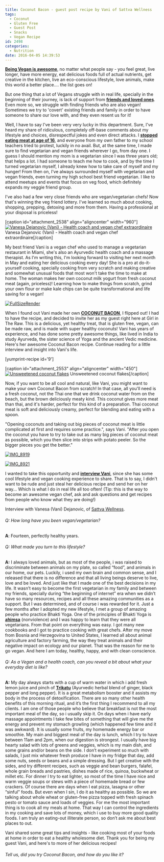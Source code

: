 ```yaml
---
title: Coconut Bacon - guest post recipe by Vani of Sattva Wellness
tags:
  - Coconut
  - Gluten Free
  - Guest Post
  - Snacks
  - Vegan Recipe
id: 2498
categories:
  - Nutrition
date: 2016-04-05 14:39:53
---
```


<span style="text-decoration: underline;">**Being Vegan is awesome**</span>, no matter what people say - you feel great, live longer, have more energy, eat delicious foods full of actual nutrients, get creative in the kitchen, live an eco-conscious lifestyle, love animals, make this world a better place.... the list goes on!

But one thing that a lot of Vegans struggle with in real life, specially in the beginning of their journey, is lack of support from <span style="text-decoration: underline;">**friends and loved ones**</span>. Even more so, we struggle with finding friends who are also vegan! Sometimes we try&nbsp;to 'covert' existing friends and family in order to have someone to share our love with, and they even resent us for it!

Well, I have to say I've been very very lucky in this department. Sure, I've heard my share of ridiculous, completely off-base comments about my lifestyle and choices, disrespectful jokes and even direct attacks. I <span style="text-decoration: underline;">**[stopped eating meat at age of 16](http://girlintheraw.com/my-health-history/)**</span>, and everyone from my own father to my school teachers tried to protest, luckily in no avail. But, at the same time, I made sure to find vegetarian and vegan friends wherever I go, from day one. I guess I should mention my mom is a vegetarian since I was three years old; that helps a lot. I had someone to teach me how to cook, and by the time I turned vegetarian myself, I already knew how to take care of myself and my hunger! From then on, I've always surrounded myself with vegetarian and vegan friends, even turning my high school best friend vegetarian. I like to attend meetups and events that focus on veg food, which definitely expands my veggie friend group.

I've also had a few very close friends who are vegan/vegetarian chefs! Now that's winning the veg friend lottery. I've learned so much about cooking, shopping, prepping, detoxing and more from them. Having a professional at your disposal is priceless!&nbsp;

[caption id="attachment_2538" align="aligncenter" width="960"][![Vanesa Dejanovic (Vani) - Health coach and vegan chef extraordinaire ](http://girlintheraw.com/wp-content/uploads/2016/04/vaniseva.jpg)](http://girlintheraw.com/wp-content/uploads/2016/04/vaniseva.jpg) Vanesa Dejanovic (Vani) - Health coach and vegan chef extraordinaire[/caption]

My best friend Vani is a vegan chef who used to manage a vegetarian restaurant in Miami, she's also an Ayurvedic health coach and a massage therapist. As I'm writing this, I'm looking forward to visiting her next month in May and eating her delicious cooking every day! She is a pro at do-it-yourself cooking, specially cooking from very scratch and making creative and somewhat unusual foods that most won't take the time to make at home. The woman makes her own coconut milk yogurt from fresh coconut meat (again, priceless)! Learning how to make things from scratch, grind your own flour or make kale chips can be quite transformational and life saving for a vegan!

[![FullSizeRender](http://girlintheraw.com/wp-content/uploads/2016/04/FullSizeRender.jpg)](http://girlintheraw.com/wp-content/uploads/2016/04/FullSizeRender.jpg)

When I found out Vani made her own <span style="text-decoration: underline;">**COCONUT BACON**</span>, I flipped out! I had to have the recipe, and decided to invite her as my guest right here at Girl in The Raw. This is a delicious, yet healthy treat, that is gluten free, vegan, can be made raw, and is made with super healthy coconuts! Vani has years of experience, and has done some pretty awesome things, like lived in India to study Ayurveda, the sister science of Yoga and the ancient Vedic medicine. Here's her awesome Coconut Bacon recipe. Continue reading for a little interview and insight into Vani's life.

[yumprint-recipe id='9']

[caption id="attachment_2553" align="aligncenter" width="450"][![Unsweetened coconut flakes ](http://girlintheraw.com/wp-content/uploads/2016/04/coconut-flakes.jpg)](http://girlintheraw.com/wp-content/uploads/2016/04/coconut-flakes.jpg) Unsweetened coconut flakes[/caption]

Now, if you want to be all cool and natural, like Vani, you might want to make your own Coconut Bacon from scratch! In that case, all you'll need is a fresh coconut, not the Thai one that we drink coconut water from on the beach, but the brown deliciously meaty kind. This coconut gives more meat than thai, and it's harder, perfect for this kind of a preparation. Thai coconut meat is soft and deliciously creamy, perfect for blending and eating with a spoon.

"Opening <span class="lG">coconuts</span> and taking out big pieces of&nbsp;<span class="lG">coconut</span> meat is little complicated at first and requires some practice.", says Vani. "After you open the <span class="lG">coconut</span> you have to try to take out as many big pieces of <span class="lG">coconut</span> meat as possible, which you then slice into strips with potato peeler. So the bigger pieces you get the better."&nbsp;

[![IMG_8919](http://girlintheraw.com/wp-content/uploads/2016/04/IMG_8919.jpg)](http://girlintheraw.com/wp-content/uploads/2016/04/IMG_8919.jpg)

[![IMG_8921](http://girlintheraw.com/wp-content/uploads/2016/04/IMG_8921.jpg)](http://girlintheraw.com/wp-content/uploads/2016/04/IMG_8921.jpg)

I wanted to take this opportunity and <span style="text-decoration: underline;">**interview Vani**</span>, since she has some cool lifestyle and vegan cooking experience to share. That is to say, I didn't want to be rude and just steal her delicious recipe&nbsp;and send her on her way... Which is what I do in real life all too often! (Tip: this is the way to become an awesome vegan chef, ask and ask questions and get recipes from people who know what they are doing!)

Interview with Vanesa (Vani) Dejanovic, of [Sattva Wellness](http://sattvawellness.com/).&nbsp;

###### Q: How long have you been vegan/vegetarian?

**A**: Fourteen, perfectly healthy years.

###### Q: What made you turn to this lifestyle?

**A:**&nbsp;I always loved animals, but as most of the people, i was raised to discriminate between animals on my plate, so called “food”, and animals in our home, our pets.
Luckily, i used my own brain and common sense, and I released that there is no difference and that all living beings deserve to live, love and be loved. And just like that I made one of the best decisions in my life. It wasn’t easy to become the first vegetarian in my family and between my friends, specially during “the beginning of internet” era when we didn’t have so many resources, recipes and all these amazing communities as a support. But I was determined, and of course i was rewarded for it.&nbsp;Just a few months after I adopted my new lifestyle, I met a group of amazing people who practice Bhakti Yoga. One of the principles of Bhakti Yoga is <span style="text-decoration: underline;">**ahimsa**</span> (nonviolence) and I was happy to learn that they were all vegetarians. From that point on everything was easy. I got many new cookbooks and I got to practice cooking with great chefs.
After my move from Bosnia and Herzegovina to United States, I learned all about animal agriculture and factory farming, the way they treat animals and their negative impact on ecology and our planet. That was the reason for me to go vegan.
And here I am today, healthy, happy, and with clean conscience.

###### Q: As a Vegan and a health coach, can you reveal a bit about what your everyday diet is like?

**A:** My day always starts with a cup of warm water in which i add fresh lemon
juice and pinch of <span style="text-decoration: underline;">**Trikatu**</span> (Ayurvedic herbal blend of ginger, black pepper and long pepper). It is a great metabolism booster and it assists my body in the process of detoxification. There are so many other health benefits of this morning ritual, and it’s the first thing I recommend to all my clients.
I am one of those people who believe that breakfast is not the most important meal of the day, so i usually skip it. On days when i have early massage appointments I take few bites of something that will give me the energy and prevent my stomach growling (which happened few time and it was awkward). It is usually some fruits, my homemade energy bar or smoothie.
My main and biggest meal of the day is lunch, which I try to have between 11am and 2pm, when our digestion is strongest. I usually have big hearty salad with lots of greens and veggies, which is my main dish, and some grains and/or beans on the side. I don’t experiment so much with salads, I just mix whatever fresh produce I have in my fridge that day, add some nuts, seeds or beans and a simple dressing. But I get creative with the sides, and try different recipes, such as veggie and bean burgers, falafel, whole grain breads and pastries, dishes made of rice, quinoa, buckwheat or millet etc.
For dinner I try to eat lighter, so most of the time I have nice and warm veggie soups or stews with a piece of homemade bread or few crackers.
Of course there are days when I eat pizza, lasagna or other “sinful” foods. But even when I sin, I do it as healthy as possible. So we are talking about whole wheat or gluten-free pizza topped with fresh spinach pesto or tomato sauce and loads of veggies.&nbsp;For me the most important thing is to cook all my meals at home. That way I can control the ingredients in my cooking and save lots of money, which i use to buy more good quality foods. I am truly an eating-out illiterate person, so don’t ask me about best places to out.

Vani shared some great tips and insights - like cooking most of your foods at home in order to eat a healthy wholesome diet. Thank you for being my guest Vani, and here's to more of her delicious recipes!

###### Tell us, did you try Coconut Bacon, and how do you like it?

